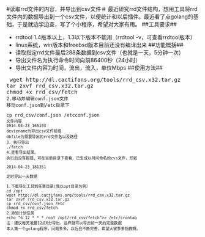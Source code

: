#读取rrd文件的内容，并导出到csv文件＃
最近研究rrd文件结构，想用工具将rrd文件内的数据导出到一个csv文件，以便统计和以后插件。最近看了点golang的基础，于是就边学边查，写了个小程序，希望对大家有用。
##工具要求##
* rrdtool 1.4版本以上，1.3以下版本不能用（rrdtool -v，可查看rrdtool版本）
* linux系统，win版本和freebsd版本目前还没有编译出来
##功能概括##
* 读取指定rrd文件最后288条数据到csv文件（也就是一天，5分钟一次）
* 导出文件名为执行命令时间向前86400秒（24小时）
* 导出文件内容为时间，流出，流入，单位Mbps
##使用方法##
 <pre> wget http://dl.cactifans.org/tools/rrd_csv.x32.tar.gz
tar zxvf rrd_csv.x32.tar.gz
chmod +x rrd_csv/fetch<code>
2.移动并编辑conf.json文件
移动conf.json到/etc目录下
<pre>cp rrd_csv/conf.json /etcconf.json<code>
文件内容
2014-04-23_165103
deviename为导出csv文件前缀
dbfile为需要导出的rrd文件名以及路径
3. 执行导出
./fetch
4.查看导出结果。
执行后没有报错，可在当前目录下查看，已生成以时间命名的cvs文件，形如

2014-04-23_181351

定时导出一天数据

1.下载导出工具到任意目录(我以opt目录为例）
cd /opt
wget http://dl.cactifans.org/tools/rrd_csv.x32.tar.gz
tar zxvf rrd_csv.x32.tar.gz
cp rrd_csv/conf.json /etc
chmod +x rrd_csv/fetch
2.添加计划任务
echo "6 12 * * * root /opt/rrd_csv/fetch">> /etc/crontab
注：建议每天凌晨12点6分导出，这样就可以导出前一天的完整数据
本人第一个golang程序，问题多多，以后会不断完善，希望大家多多指教啊。